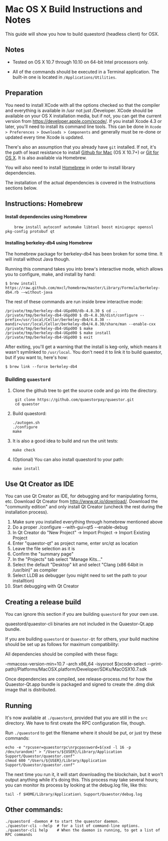 Mac OS X Build Instructions and Notes
====================================
This guide will show you how to build quaestord (headless client) for OSX.

Notes
-----

* Tested on OS X 10.7 through 10.10 on 64-bit Intel processors only.

* All of the commands should be executed in a Terminal application. The
built-in one is located in `/Applications/Utilities`.

Preparation
-----------

You need to install XCode with all the options checked so that the compiler
and everything is available in /usr not just /Developer. XCode should be
available on your OS X installation media, but if not, you can get the
current version from https://developer.apple.com/xcode/. If you install
Xcode 4.3 or later, you'll need to install its command line tools. This can
be done in `Xcode > Preferences > Downloads > Components` and generally must
be re-done or updated every time Xcode is updated.

There's also an assumption that you already have `git` installed. If
not, it's the path of least resistance to install [Github for Mac](https://mac.github.com/)
(OS X 10.7+) or
[Git for OS X](https://code.google.com/p/git-osx-installer/). It is also
available via Homebrew.

You will also need to install [Homebrew](http://brew.sh) in order to install library
dependencies.

The installation of the actual dependencies is covered in the Instructions
sections below.

Instructions: Homebrew
----------------------

#### Install dependencies using Homebrew

        brew install autoconf automake libtool boost miniupnpc openssl pkg-config protobuf qt

#### Installing berkeley-db4 using Homebrew

The homebrew package for berkeley-db4 has been broken for some time.  It will install without Java though.

Running this command takes you into brew's interactive mode, which allows you to configure, make, and install by hand:
```
$ brew install https://raw.github.com/mxcl/homebrew/master/Library/Formula/berkeley-db4.rb -–without-java 
```

The rest of these commands are run inside brew interactive mode:
```
/private/tmp/berkeley-db4-UGpd0O/db-4.8.30 $ cd ..
/private/tmp/berkeley-db4-UGpd0O $ db-4.8.30/dist/configure --prefix=/usr/local/Cellar/berkeley-db4/4.8.30 --mandir=/usr/local/Cellar/berkeley-db4/4.8.30/share/man --enable-cxx
/private/tmp/berkeley-db4-UGpd0O $ make
/private/tmp/berkeley-db4-UGpd0O $ make install
/private/tmp/berkeley-db4-UGpd0O $ exit
```

After exiting, you'll get a warning that the install is keg-only, which means it wasn't symlinked to `/usr/local`.  You don't need it to link it to build quaestor, but if you want to, here's how:

    $ brew link --force berkeley-db4


### Building `quaestord`

1. Clone the github tree to get the source code and go into the directory.

        git clone https://github.com/quaestorpay/quaestor.git
        cd quaestor

2.  Build quaestord:

        ./autogen.sh
        ./configure
        make

3.  It is also a good idea to build and run the unit tests:

        make check

4.  (Optional) You can also install quaestord to your path:

        make install

Use Qt Creator as IDE
------------------------
You can use Qt Creator as IDE, for debugging and for manipulating forms, etc.
Download Qt Creator from http://www.qt.io/download/. Download the "community edition" and only install Qt Creator (uncheck the rest during the installation process).

1. Make sure you installed everything through homebrew mentioned above 
2. Do a proper ./configure --with-gui=qt5 --enable-debug
3. In Qt Creator do "New Project" -> Import Project -> Import Existing Project
4. Enter "quaestor-qt" as project name, enter src/qt as location
5. Leave the file selection as it is
6. Confirm the "summary page"
7. In the "Projects" tab select "Manage Kits..."
8. Select the default "Desktop" kit and select "Clang (x86 64bit in /usr/bin)" as compiler
9. Select LLDB as debugger (you might need to set the path to your installtion)
10. Start debugging with Qt Creator

Creating a release build
------------------------
You can ignore this section if you are building `quaestord` for your own use.

quaestord/quaestor-cli binaries are not included in the Quaestor-Qt.app bundle.

If you are building `quaestord` or `Quaestor-Qt` for others, your build machine should be set up
as follows for maximum compatibility:

All dependencies should be compiled with these flags:

 -mmacosx-version-min=10.7
 -arch x86_64
 -isysroot $(xcode-select --print-path)/Platforms/MacOSX.platform/Developer/SDKs/MacOSX10.7.sdk

Once dependencies are compiled, see release-process.md for how the Quaestor-Qt.app
bundle is packaged and signed to create the .dmg disk image that is distributed.

Running
-------

It's now available at `./quaestord`, provided that you are still in the `src`
directory. We have to first create the RPC configuration file, though.

Run `./quaestord` to get the filename where it should be put, or just try these
commands:

    echo -e "rpcuser=quaestorrpc\nrpcpassword=$(xxd -l 16 -p /dev/urandom)" > "/Users/${USER}/Library/Application Support/Quaestor/quaestor.conf"
    chmod 600 "/Users/${USER}/Library/Application Support/Quaestor/quaestor.conf"

The next time you run it, it will start downloading the blockchain, but it won't
output anything while it's doing this. This process may take several hours;
you can monitor its process by looking at the debug.log file, like this:

    tail -f $HOME/Library/Application\ Support/Quaestor/debug.log

Other commands:
-------

    ./quaestord -daemon # to start the quaestor daemon.
    ./quaestor-cli --help  # for a list of command-line options.
    ./quaestor-cli help    # When the daemon is running, to get a list of RPC commands
